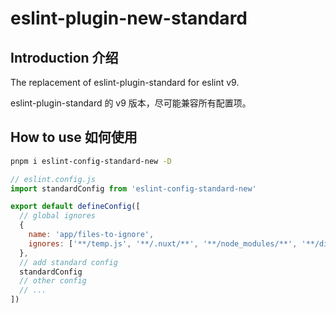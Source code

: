 # eslint-plugin-new-standard

## Introduction 介绍

The replacement of eslint-plugin-standard for eslint v9.

eslint-plugin-standard 的 v9 版本，尽可能兼容所有配置项。

## How to use 如何使用

```bash
pnpm i eslint-config-standard-new -D
```

```js
// eslint.config.js
import standardConfig from 'eslint-config-standard-new'

export default defineConfig([
  // global ignores
  {
    name: 'app/files-to-ignore',
    ignores: ['**/temp.js', '**/.nuxt/**', '**/node_modules/**', '**/dist/**']
  },
  // add standard config
  standardConfig
  // other config
  // ...
])
```
